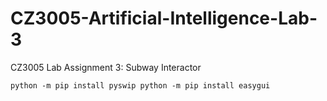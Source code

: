 # CZ3005-Artificial-Intelligence-Lab-3
CZ3005 Lab Assignment 3: Subway Interactor

`python -m pip install pyswip
python -m pip install easygui`
